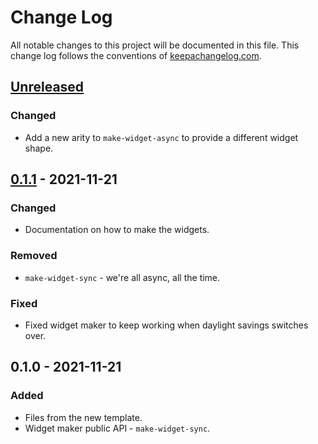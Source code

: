 # Change Log
All notable changes to this project will be documented in this file. This change log follows the conventions of [keepachangelog.com](http://keepachangelog.com/).

## [Unreleased]
### Changed
- Add a new arity to `make-widget-async` to provide a different widget shape.

## [0.1.1] - 2021-11-21
### Changed
- Documentation on how to make the widgets.

### Removed
- `make-widget-sync` - we're all async, all the time.

### Fixed
- Fixed widget maker to keep working when daylight savings switches over.

## 0.1.0 - 2021-11-21
### Added
- Files from the new template.
- Widget maker public API - `make-widget-sync`.

[Unreleased]: https://sourcehost.site/your-name/body-parts/compare/0.1.1...HEAD
[0.1.1]: https://sourcehost.site/your-name/body-parts/compare/0.1.0...0.1.1
